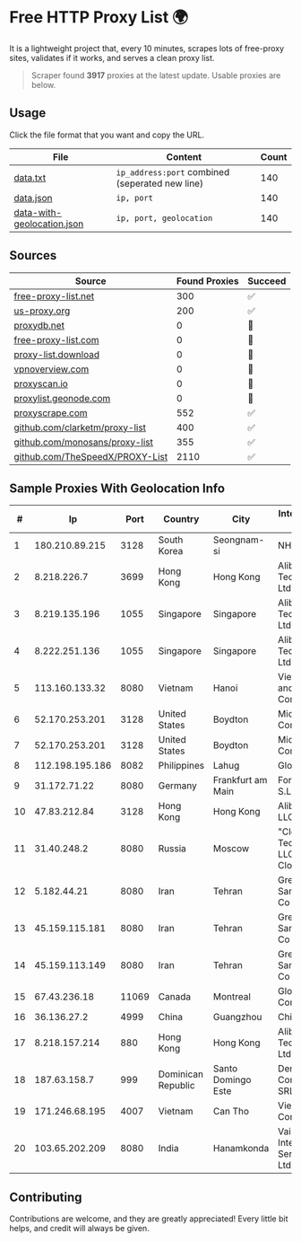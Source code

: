 
# Free HTTP Proxy List 🌍

It is a lightweight project that, every 10 minutes, scrapes lots of free-proxy sites, validates if it works, and serves a clean proxy list.


> Scraper found **3917** proxies at the latest update. Usable proxies are below.

## Usage

Click the file format that you want and copy the URL.


|File|Content|Count|
|----|-------|-----|
|[data.txt](https://raw.githubusercontent.com/themiralay/Proxy-List-World/master/data.txt)|`ip_address:port` combined (seperated new line)|140|
|[data.json](https://raw.githubusercontent.com/themiralay/Proxy-List-World/master/data.json)|`ip, port`|140|
|[data-with-geolocation.json](https://raw.githubusercontent.com/themiralay/Proxy-List-World/master/data-with-geolocation.json)|`ip, port, geolocation`|140|

## Sources

|Source|Found Proxies|Succeed|
|------|-------------|-------|
|[free-proxy-list.net](https://free-proxy-list.net)|300|✅|
|[us-proxy.org](https://www.us-proxy.org)|200|✅|
|[proxydb.net](http://proxydb.net)|0|🚫|
|[free-proxy-list.com](https://free-proxy-list.com/?page=&port=&type%5B%5D=http&type%5B%5D=https&up_time=0&search=Search)|0|🚫|
|[proxy-list.download](https://www.proxy-list.download/HTTP)|0|🚫|
|[vpnoverview.com](https://vpnoverview.com/privacy/anonymous-browsing/free-proxy-servers)|0|🚫|
|[proxyscan.io](https://www.proxyscan.io)|0|🚫|
|[proxylist.geonode.com](https://proxylist.geonode.com/api/proxy-list?limit=300&page=1&sort_by=lastChecked&sort_type=desc&protocols=http,https)|0|🚫|
|[proxyscrape.com](https://api.proxyscrape.com/v2/?request=displayproxies&protocol=http&timeout=10000&country=all&ssl=all&anonymity=all)|552|✅|
|[github.com/clarketm/proxy-list](https://raw.githubusercontent.com/clarketm/proxy-list/master/proxy-list-raw.txt)|400|✅|
|[github.com/monosans/proxy-list](https://raw.githubusercontent.com/monosans/proxy-list/main/proxies/http.txt)|355|✅|
|[github.com/TheSpeedX/PROXY-List](https://raw.githubusercontent.com/TheSpeedX/PROXY-List/master/http.txt)|2110|✅|


## Sample Proxies With Geolocation Info

|#|Ip|Port|Country|City|Internet Service Provider|
|-|--|----|-------|----|-------------------------|
|1|180.210.89.215|3128|South Korea|Seongnam-si|NHNCLOUD|
|2|8.218.226.7|3699|Hong Kong|Hong Kong|Alibaba (US) Technology Co., Ltd.|
|3|8.219.135.196|1055|Singapore|Singapore|Alibaba (US) Technology Co., Ltd.|
|4|8.222.251.136|1055|Singapore|Singapore|Alibaba (US) Technology Co., Ltd.|
|5|113.160.133.32|8080|Vietnam|Hanoi|VietNam Post and Telecom Corporation|
|6|52.170.253.201|3128|United States|Boydton|Microsoft Corporation|
|7|52.170.253.201|3128|United States|Boydton|Microsoft Corporation|
|8|112.198.195.186|8082|Philippines|Lahug|Globe Telecom|
|9|31.172.71.22|8080|Germany|Frankfurt am Main|Fornex Hosting S.L.|
|10|47.83.212.84|3128|Hong Kong|Hong Kong|Alibaba.com LLC|
|11|31.40.248.2|8080|Russia|Moscow|"Cloud Technologies" LLC trading as Cloud.ru|
|12|5.182.44.21|8080|Iran|Tehran|Green Web Samaneh Novin Co Ltd|
|13|45.159.115.181|8080|Iran|Tehran|Green Web Samaneh Novin Co Ltd|
|14|45.159.113.149|8080|Iran|Tehran|Green Web Samaneh Novin Co Ltd|
|15|67.43.236.18|11069|Canada|Montreal|GloboTech Communications|
|16|36.136.27.2|4999|China|Guangzhou|China Mobile|
|17|8.218.157.214|880|Hong Kong|Hong Kong|Alibaba (US) Technology Co., Ltd.|
|18|187.63.158.7|999|Dominican Republic|Santo Domingo Este|Derivalnet Y Comunicaciones SRL|
|19|171.246.68.195|4007|Vietnam|Can Tho|Viettel Corporation|
|20|103.65.202.209|8080|India|Hanamkonda|Vaishnavi Online Internet Services Pvt. Ltd.|



## Contributing

Contributions are welcome, and they are greatly appreciated! Every
little bit helps, and credit will always be given.

